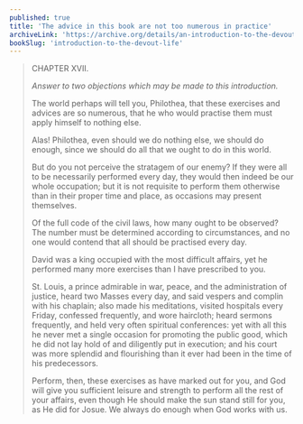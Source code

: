 ```yaml
---
published: true
title: 'The advice in this book are not too numerous in practice'
archiveLink: 'https://archive.org/details/an-introduction-to-the-devout-life/page/282?view=theater'
bookSlug: 'introduction-to-the-devout-life'
---
```


> CHAPTER XVII.
>
> *Answer to two objections which may be made to this introduction.*
>
> The world perhaps will tell you, Philothea, that these exercises and advices are so numerous, that he who would practise them must apply himself to nothing else.
>
> Alas! Philothea, even should we do nothing else, we should do enough, since we should do all that we ought to do in this world.
>
> But do you not perceive the stratagem of our enemy? If they were all to be necessarily performed every day, they would then indeed be our whole occupation; but it is not requisite to perform them otherwise than in their proper time and place, as occasions may present themselves.
>
> Of the full code of the civil laws, how many ought to be observed? The number must be determined according to circumstances, and no one would contend that all should be practised every day.
>
> David was a king occupied with the most difficult affairs, yet he performed many more exercises than I have prescribed to you.
>
> St. Louis, a prince admirable in war, peace, and the administration of justice, heard two Masses every day, and said vespers and complin with his chaplain; also made his meditations, visited hospitals every Friday, confessed frequently, and wore haircloth; heard sermons frequently, and held very often spiritual conferences: yet with all this he never met a single occasion for promoting the public good, which he did not lay hold of and diligently put in execution; and his court was more splendid and flourishing than it ever had been in the time of his predecessors.
>
> Perform, then, these exercises as have marked out for you, and God will give you sufficient leisure and strength to perform all the rest of your affairs, even though He should make the sun stand still for you, as He did for Josue. We always do enough when God works with us.